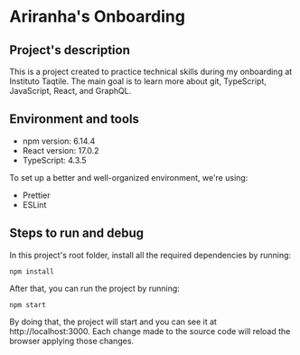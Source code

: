 # Ariranha's Onboarding

## Project's description

This is a project created to practice technical skills during my onboarding at Instituto Taqtile. The main goal is to learn more about git, TypeScript, JavaScript, React, and GraphQL.

## Environment and tools

- npm version: 6.14.4
- React version: 17.0.2
- TypeScript: 4.3.5

To set up a better and well-organized environment, we're using:

- Prettier
- ESLint

## Steps to run and debug

In this project's root folder, install all the required dependencies by running:

```
npm install
```

After that, you can run the project by running:

```
npm start
```

By doing that, the project will start and you can see it at http://localhost:3000. Each change made to the source code will reload the browser applying those changes.
